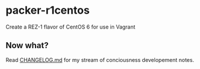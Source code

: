 # packer-r1centos
Create a REZ-1 flavor of CentOS 6 for use in Vagrant

## Now what?
Read [CHANGELOG.md](CHANGELOG.md) for my stream of conciousness developement notes.
